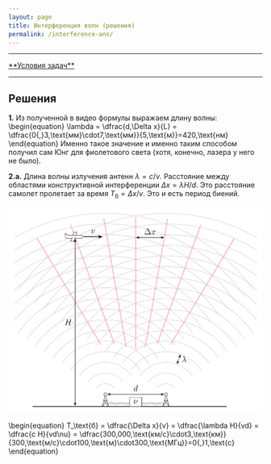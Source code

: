 ```yaml
---
layout: page
title: Интерференция волн (решения)
permalink: /interference-ans/
---
```


<hr> 
<a href="/interference">**Условия задач**</a>
<hr> 

## Решения

**1.** Из полученной в видео формулы выражаем длину волны:
\begin{equation} \lambda = \dfrac{d\,\Delta x}{L} = \dfrac{0{,}3\,\text{мм}\cdot7\,\text{мм}}{5\,\text{м}}=420\,\text{нм} \end{equation}
Именно такое значение и именно таким способом получил сам Юнг для фиолетового света (хотя, конечно, лазера у него не было).

**2.a.** Длина волны излучения антенн $\lambda=c/\nu$. Расстояние между областями конструктивной интерференции $\Delta x = \lambda H/d$. Это расстояние самолет пролетает за время $T_\text{б}=\Delta x/v$. Это и есть период биений. 

<center><img src="/images/inter-ant2.png" width="640"/></center>

\begin{equation} T_\text{б} = \dfrac{\Delta x}{v} = \dfrac{\lambda H}{vd} = \dfrac{c H}{vd\nu} = \dfrac{300\,000\,\text{км/с}\cdot3\,\text{км}}{300\,\text{м/с}\cdot100\,\text{м}\cdot300\,\text{МГц}}=0{,}1\,\text{с} \end{equation}

